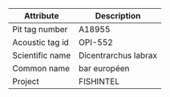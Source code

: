 | Attribute  | Description |
| ------------- | ------------- |
| Pit tag number | A18955 |
| Acoustic tag id | OPI-552 |
| Scientific name | Dicentrarchus labrax |
| Common name | bar européen |
| Project | FISHINTEL |